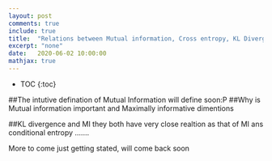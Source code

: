 ```yaml
---
layout: post
comments: true
include: true
title:  "Relations between Mutual information, Cross entropy, KL Divergence and Probability densities"
excerpt: "none"
date:   2020-06-02 10:00:00
mathjax: true
---
```


* TOC
{:toc}

##The intutive defination of Mutual Information
will define soon:P
##Why is Mutual information important and Maximally informative dimentions 

##KL divergence and MI
they both have very close realtion as that of MI ans conditional entropy 
.......

More to come just getting stated, will come back soon
